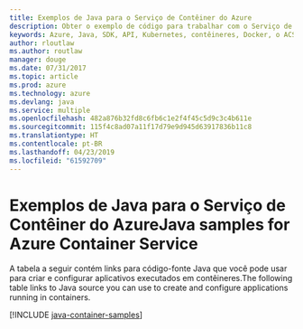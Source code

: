 ```yaml
---
title: Exemplos de Java para o Serviço de Contêiner do Azure
description: Obter o exemplo de código para trabalhar com o Serviço de Contêiner do Azure a partir de seus aplicativos Java.
keywords: Azure, Java, SDK, API, Kubernetes, contêineres, Docker, o ACS, registro, imagens
author: rloutlaw
ms.author: routlaw
manager: douge
ms.date: 07/31/2017
ms.topic: article
ms.prod: azure
ms.technology: azure
ms.devlang: java
ms.service: multiple
ms.openlocfilehash: 482a876b32fd8c6fb6c1e2f4f45c5d9c3c4b611e
ms.sourcegitcommit: 115f4c8ad07a11f17d79e9d945d63917836b11c8
ms.translationtype: HT
ms.contentlocale: pt-BR
ms.lasthandoff: 04/23/2019
ms.locfileid: "61592709"
---
```

# <a name="java-samples-for-azure-container-service"></a><span data-ttu-id="e8b7a-104">Exemplos de Java para o Serviço de Contêiner do Azure</span><span class="sxs-lookup"><span data-stu-id="e8b7a-104">Java samples for Azure Container Service</span></span>

<span data-ttu-id="e8b7a-105">A tabela a seguir contém links para código-fonte Java que você pode usar para criar e configurar aplicativos executados em contêineres.</span><span class="sxs-lookup"><span data-stu-id="e8b7a-105">The following table links to Java source you can use to create and configure applications running in containers.</span></span>

[!INCLUDE [java-container-samples](includes/java-container-samples.md)]